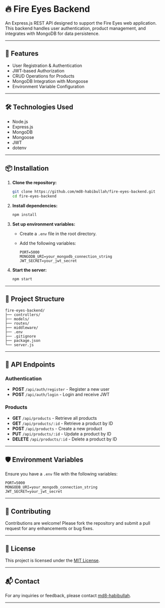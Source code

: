 # 🔥 Fire Eyes Backend

An Express.js REST API designed to support the Fire Eyes web application. This backend handles user authentication, product management, and integrates with MongoDB for data persistence.

---

## 🚀 Features

* User Registration & Authentication
* JWT-based Authorization
* CRUD Operations for Products
* MongoDB Integration with Mongoose
* Environment Variable Configuration

---

## 🛠️ Technologies Used

* Node.js
* Express.js
* MongoDB
* Mongoose
* JWT
* dotenv

---

## 📦 Installation

1. **Clone the repository:**

   ```bash
   git clone https://github.com/md8-habibullah/fire-eyes-backend.git
   cd fire-eyes-backend
   ```

2. **Install dependencies:**

   ```bash
   npm install
   ```

3. **Set up environment variables:**

   * Create a `.env` file in the root directory.
   * Add the following variables:

     ```env
     PORT=5000
     MONGODB_URI=your_mongodb_connection_string
     JWT_SECRET=your_jwt_secret
     ```

4. **Start the server:**

   ```bash
   npm start
   ```

---

## 📂 Project Structure

```
fire-eyes-backend/
├── controllers/
├── models/
├── routes/
├── middleware/
├── .env
├── .gitignore
├── package.json
└── server.js
```

---

## 🧪 API Endpoints

### Authentication

* **POST** `/api/auth/register` - Register a new user
* **POST** `/api/auth/login` - Login and receive JWT

### Products

* **GET** `/api/products` - Retrieve all products
* **GET** `/api/products/:id` - Retrieve a product by ID
* **POST** `/api/products` - Create a new product
* **PUT** `/api/products/:id` - Update a product by ID
* **DELETE** `/api/products/:id` - Delete a product by ID

---

## 🛡️ Environment Variables

Ensure you have a `.env` file with the following variables:

```env
PORT=5000
MONGODB_URI=your_mongodb_connection_string
JWT_SECRET=your_jwt_secret
```

---

## 🤝 Contributing

Contributions are welcome! Please fork the repository and submit a pull request for any enhancements or bug fixes.

---

## 📄 License

This project is licensed under the [MIT License](LICENSE).

---

## 📬 Contact

For any inquiries or feedback, please contact [md8-habibullah](https://github.com/md8-habibullah).

---
